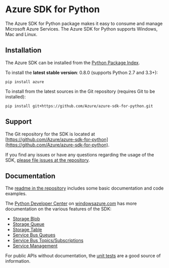 Azure SDK for Python
====================

The Azure SDK for Python package makes it easy to consume and manage Microsoft Azure Services. The Azure SDK for Python supports Windows, Mac and Linux.

## Installation

The Azure SDK can be installed from the [Python Package Index](https://pypi.python.org/pypi/azure).

To install the **latest stable version**: 0.8.0 (supports Python 2.7 and 3.3+):

```
pip install azure
```

To install from the latest sources in the Git repository (requires Git to be installed):

```
pip install git+https://github.com/Azure/azure-sdk-for-python.git
```

## Support

The Git repository for the SDK is located at [https://github.com/Azure/azure-sdk-for-python](https://github.com/Azure/azure-sdk-for-python).

If you find any issues or have any questions regarding the usage of the SDK, [please file issues at the repository](https://github.com/Azure/azure-sdk-for-python/issues).

## Documentation

The [readme in the repository](https://github.com/Azure/azure-sdk-for-python) includes some basic documentation and code examples.

The [Python Developer Center](http://www.windowsazure.com/en-us/develop/python/) on [windowsazure.com](http://www.windowsazure.com/) has more documentation on the various features of the SDK:

 - [Storage Blob](http://www.windowsazure.com/en-us/develop/python/how-to-guides/blob-service/)
 - [Storage Queue](http://www.windowsazure.com/en-us/develop/python/how-to-guides/queue-service/)
 - [Storage Table](http://www.windowsazure.com/en-us/develop/python/how-to-guides/table-service/)
 - [Service Bus Queues](http://www.windowsazure.com/en-us/develop/python/how-to-guides/service-bus-queues/)
 - [Service Bus Topics/Subscriptions](http://www.windowsazure.com/en-us/develop/python/how-to-guides/service-bus-topics/)
 - [Service Management](http://www.windowsazure.com/en-us/develop/python/how-to-guides/service-management/)

For public APIs without documentation, the [unit tests](https://github.com/Azure/azure-sdk-for-python/tree/master/tests) are a good source of information.
